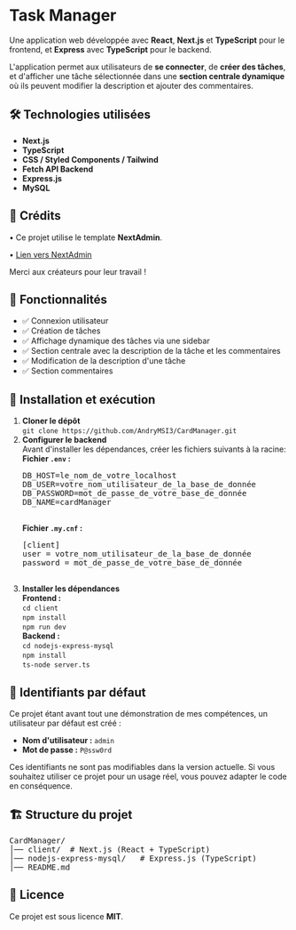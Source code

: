<h1>Task Manager</h1>

<p>
    Une application web développée avec <strong>React</strong>, <strong>Next.js</strong> et <strong>TypeScript</strong> pour le frontend, 
    et <strong>Express</strong> avec <strong>TypeScript</strong> pour le backend.  
</p>

<p>
    L'application permet aux utilisateurs de <strong>se connecter</strong>, de <strong>créer des tâches</strong>, et d'afficher une tâche sélectionnée dans une 
    <strong>section centrale dynamique</strong> où ils peuvent modifier la description et ajouter des commentaires.
</p>

<h2>🛠️ Technologies utilisées</h2>
<ul>
    <li><strong>Next.js</strong></li>
    <li><strong>TypeScript</strong></li>
    <li><strong>CSS / Styled Components / Tailwind</strong></li>
    <li><strong>Fetch API Backend</strong></li>
    <li><strong>Express.js</strong></li>
    <li><strong>MySQL</strong></li>
</ul>

<h2>📌 Crédits</h2>
<p>• Ce projet utilise le template <strong>NextAdmin</strong>.</p>
<p>• <a href="https://github.com/NextAdminHQ/nextjs-admin-dashboard" target="_blank">Lien vers NextAdmin</a></p>
<p>Merci aux créateurs pour leur travail !</p>

<h2>📌 Fonctionnalités</h2>
<ul>
    <li>✅ Connexion utilisateur</li>
    <li>✅ Création de tâches</li>
    <li>✅ Affichage dynamique des tâches via une sidebar</li>
    <li>✅ Section centrale avec la description de la tâche et les commentaires</li>
    <li>✅ Modification de la description d'une tâche</li>
    <li>✅ Section commentaires</li>
</ul>

<h2>🚀 Installation et exécution</h2>
<ol>
    <li><strong>Cloner le dépôt</strong><br>
        <code>git clone https://github.com/AndryMSI3/CardManager.git</code>
    </li>
    <li><strong>Configurer le backend</strong><br>
        Avant d'installer les dépendances, créer les fichiers suivants à la racine:
        <br>
        <strong>Fichier <code>.env</code> :</strong>
        <pre>
DB_HOST=le_nom_de_votre_localhost
DB_USER=votre_nom_utilisateur_de_la_base_de_donnée
DB_PASSWORD=mot_de_passe_de_votre_base_de_donnée
DB_NAME=cardManager
        </pre>
        <strong>Fichier <code>.my.cnf</code> :</strong>
        <pre>
[client]
user = votre_nom_utilisateur_de_la_base_de_donnée
password = mot_de_passe_de_votre_base_de_donnée
        </pre>
    </li>
    <li><strong>Installer les dépendances</strong><br>
        <strong>Frontend :</strong><br>
        <code>cd client</code><br>
        <code>npm install</code><br>
        <code>npm run dev</code><br>
        <strong>Backend :</strong><br>
        <code>cd nodejs-express-mysql</code><br>
        <code>npm install</code><br>
        <code>ts-node server.ts</code>
    </li>
</ol>
<h2>🔑 Identifiants par défaut</h2>
<p>Ce projet étant avant tout une démonstration de mes compétences, un utilisateur par défaut est créé :</p>
<ul>
    <li><strong>Nom d'utilisateur :</strong> <code>admin</code></li>
    <li><strong>Mot de passe :</strong> <code>P@ssw0rd</code></li>
</ul>
<p>Ces identifiants ne sont pas modifiables dans la version actuelle. Si vous souhaitez utiliser ce projet pour un usage réel, 
vous pouvez adapter le code en conséquence.</p>

<h2>🏗️ Structure du projet</h2>
<pre>
CardManager/
│── client/  # Next.js (React + TypeScript)
│── nodejs-express-mysql/   # Express.js (TypeScript)
│── README.md
</pre>

<h2>📜 Licence</h2>
<p>Ce projet est sous licence <strong>MIT</strong>.</p>
